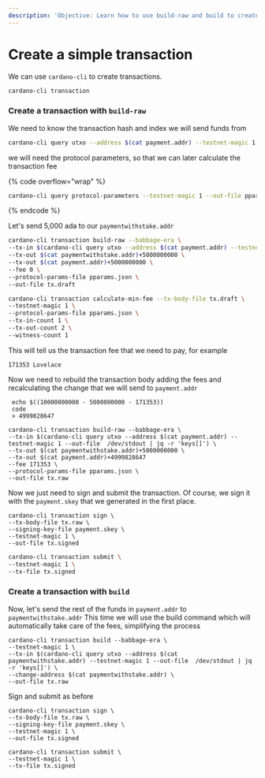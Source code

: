 ```yaml
---
description: 'Objective: Learn how to use build-raw and build to create a simple transaction'
---
```


# Create a simple transaction

We can use `cardano-cli` to create transactions.

```bash
cardano-cli transaction
```

### Create a transaction with `build-raw`

We need to know the transaction hash and index we will send funds from

```bash
cardano-cli query utxo --address $(cat payment.addr) --testnet-magic 1
```

we will need the protocol parameters, so that we can later calculate the transaction fee

{% code overflow="wrap" %}
```bash
cardano-cli query protocol-parameters --testnet-magic 1 --out-file pparams.json
```
{% endcode %}

&#x20;Let's send 5,000 ada to our `paymentwithstake.addr`

```bash
cardano-cli transaction build-raw --babbage-era \
--tx-in $(cardano-cli query utxo --address $(cat payment.addr) --testnet-magic 1 --out-file  /dev/stdout | jq -r 'keys[]') \
--tx-out $(cat paymentwithstake.addr)+5000000000 \
--tx-out $(cat payment.addr)+5000000000 \
--fee 0 \
--protocol-params-file pparams.json \
--out-file tx.draft
```

```bash
cardano-cli transaction calculate-min-fee --tx-body-file tx.draft \
--testnet-magic 1 \
--protocol-params-file pparams.json \
--tx-in-count 1 \
--tx-out-count 2 \
--witness-count 1 
```

This will tell us the transaction fee that we need to pay, for example

```
171353 Lovelace
```

Now we need to rebuild the transaction body adding the fees and recalculating the change that we will send to `payment.addr`&#x20;

```
 echo $((10000000000 - 5000000000 - 171353))
 code
 > 4999828647
```

```
cardano-cli transaction build-raw --babbage-era \
--tx-in $(cardano-cli query utxo --address $(cat payment.addr) --testnet-magic 1 --out-file  /dev/stdout | jq -r 'keys[]') \
--tx-out $(cat paymentwithstake.addr)+5000000000 \
--tx-out $(cat payment.addr)+4999828647
--fee 171353 \
--protocol-params-file pparams.json \
--out-file tx.raw
```

Now we just need to sign and submit the transaction. Of course, we sign it with the `payment.skey` that we generated in the first place.&#x20;

```
cardano-cli transaction sign \
--tx-body-file tx.raw \
--signing-key-file payment.skey \
--testnet-magic 1 \
--out-file tx.signed
```

```bash
cardano-cli transaction submit \
--testnet-magic 1 \
--tx-file tx.signed 
```

### Create a transaction with `build`

Now, let's send the rest of the funds in `payment.addr` to `paymentwithstake.addr` This time we will use the build command which will automatically take care of the fees, simplifying the process

```
cardano-cli transaction build --babbage-era \
--testnet-magic 1 \
--tx-in $(cardano-cli query utxo --address $(cat paymentwithstake.addr) --testnet-magic 1 --out-file  /dev/stdout | jq -r 'keys[]') \
--change-address $(cat paymentwithstake.addr) \
--out-file tx.raw
```

Sign and submit as before

```
cardano-cli transaction sign \
--tx-body-file tx.raw \
--signing-key-file payment.skey \
--testnet-magic 1 \
--out-file tx.signed
```

```
cardano-cli transaction submit \
--testnet-magic 1 \
--tx-file tx.signed 
```
